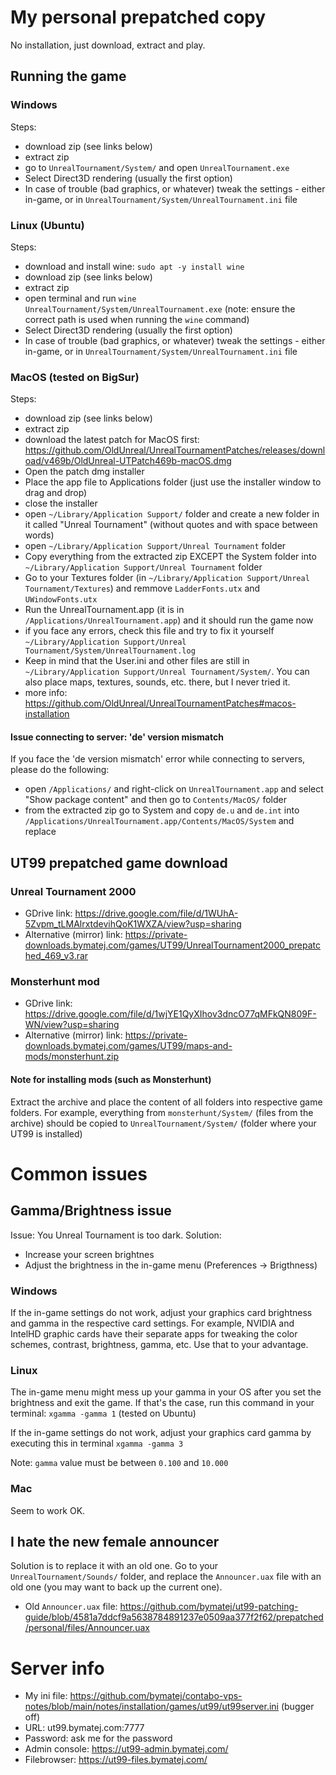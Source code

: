 # My personal prepatched copy
No installation, just download, extract and play. 


## Running the game
### Windows
Steps: 
- download zip (see links below)
- extract zip
- go to `UnrealTournament/System/` and open `UnrealTournament.exe`
- Select Direct3D rendering (usually the first option)
- In case of trouble (bad graphics, or whatever) tweak the settings - either in-game, or in `UnrealTournament/System/UnrealTournament.ini` file

### Linux (Ubuntu)
Steps: 
- download and install wine: `sudo apt -y install wine`
- download zip (see links below)
- extract zip
- open terminal and run `wine UnrealTournament/System/UnrealTournament.exe` (note: ensure the correct path is used when running the `wine` command)
- Select Direct3D rendering (usually the first option)
- In case of trouble (bad graphics, or whatever) tweak the settings - either in-game, or in `UnrealTournament/System/UnrealTournament.ini` file

### MacOS (tested on BigSur)
Steps:
- download zip (see links below)
- extract zip
- download the latest patch for MacOS first: https://github.com/OldUnreal/UnrealTournamentPatches/releases/download/v469b/OldUnreal-UTPatch469b-macOS.dmg
- Open the patch dmg installer
- Place the app file to Applications folder (just use the installer window to drag and drop)
- close the installer
- open `~/Library/Application Support/` folder and create a new folder in it called "Unreal Tournament" (without quotes and with space between words)
- open `~/Library/Application Support/Unreal Tournament` folder
- Copy everything from the extracted zip EXCEPT the System folder into `~/Library/Application Support/Unreal Tournament` folder
- Go to your Textures folder (in `~/Library/Application Support/Unreal Tournament/Textures`) and remmove `LadderFonts.utx` and `UWindowFonts.utx`
- Run the UnrealTournament.app (it is in `/Applications/UnrealTournament.app`) and it should run the game now
- if you face any errors, check this file and try to fix it yourself `~/Library/Application Support/Unreal Tournament/System/UnrealTournament.log`
- Keep in mind that the User.ini and other files are still in `~/Library/Application Support/Unreal Tournament/System/`. You can also place maps, textures, sounds, etc. there, but I never tried it.
- more info: https://github.com/OldUnreal/UnrealTournamentPatches#macos-installation

#### Issue connecting to server: 'de' version mismatch
If you face the 'de version mismatch' error while connecting to servers, please do the following:
- open `/Applications/` and right-click on `UnrealTournament.app` and select "Show package content" and then go to `Contents/MacOS/` folder
- from the extracted zip go to System and copy `de.u` and `de.int` into `/Applications/UnrealTournament.app/Contents/MacOS/System` and replace


## UT99 prepatched game download
### Unreal Tournament 2000
- GDrive link: https://drive.google.com/file/d/1WUhA-5Zvpm_tLMAlrxtdevihQoK1WXZA/view?usp=sharing
- Alternative (mirror) link: https://private-downloads.bymatej.com/games/UT99/UnrealTournament2000_prepatched_469_v3.rar

### Monsterhunt mod
- GDrive link: https://drive.google.com/file/d/1wjYE1QyXIhov3dncO77qMFkQN809F-WN/view?usp=sharing
- Alternative (mirror) link: https://private-downloads.bymatej.com/games/UT99/maps-and-mods/monsterhunt.zip

#### Note for installing mods (such as Monsterhunt)
Extract the archive and place the content of all folders into respective game folders. 
For example, everything from `monsterhunt/System/` (files from the archive) should be copied to `UnrealTournament/System/` (folder where your UT99 is installed)


# Common issues

## Gamma/Brightness issue
Issue: You Unreal Tournament is too dark. 
Solution: 
- Increase your screen brightnes
- Adjust the brightness in the in-game menu (Preferences -> Brigthness)

### Windows
If the in-game settings do not work, adjust your graphics card brightness and gamma in the respective card settings. For example, NVIDIA and IntelHD graphic cards have their separate apps for tweaking the color schemes, contrast, brightness, gamma, etc. Use that to your advantage.

### Linux
The in-game menu might mess up your gamma in your OS after you set the brightness and exit the game. If that's the case, run this command in your terminal: `xgamma -gamma 1` (tested on Ubuntu)

If the in-game settings do not work, adjust your graphics card gamma by executing this in terminal `xgamma -gamma 3`

Note: `gamma` value must be between `0.100` and `10.000`

### Mac
Seem to work OK.

## I hate the new female announcer
Solution is to replace it with an old one.
Go to your `UnrealTournament/Sounds/` folder, and replace the `Announcer.uax` file with an old one (you may want to back up the current one).
- Old `Announcer.uax` file: https://github.com/bymatej/ut99-patching-guide/blob/4581a7ddcf9a5638784891237e0509aa377f2f62/prepatched/personal/files/Announcer.uax

# Server info
- My ini file: https://github.com/bymatej/contabo-vps-notes/blob/main/notes/installation/games/ut99/ut99server.ini (bugger off)
- URL: ut99.bymatej.com:7777
- Password: ask me for the password
- Admin console: https://ut99-admin.bymatej.com/
- Filebrowser: https://ut99-files.bymatej.com/

